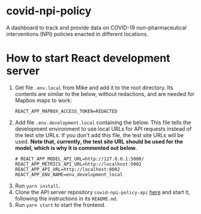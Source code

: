 # covid-npi-policy
A dashboard to track and provide data on COVID-19 non-pharmaceutical interventions (NPI) policies enacted in different locations.
# How to start React development server
1. Get file `.env.local` from Mike and add it to the root directory. Its contents are similar to the below, without redactions, and are needed for Mapbox maps to work:
    ```
    REACT_APP_MAPBOX_ACCESS_TOKEN=REDACTED
    ```
1. Add file `.env.development.local` containing the below. This file tells the development environment to use local URLs for API requests instead of the test site URLs. If you don't add this file, the test site URLs will be used.
**Note that, currently, the test site URL should be used for the model, which is why it is commented out below.**
    ```
    # REACT_APP_MODEL_API_URL=http://127.0.0.1:5000/
    REACT_APP_METRICS_API_URL=http://localhost:5002
    REACT_APP_API_URL=http://localhost:8002
    REACT_APP_ENV_NAME=env_development_local
    ```
1. Run `yarn install`.
1. Clone the API server repository `covid-npi-policy-api` [here](xxx) and start it, following the instructions in its `README.md`.
1. Run `yarn start` to start the frontend.